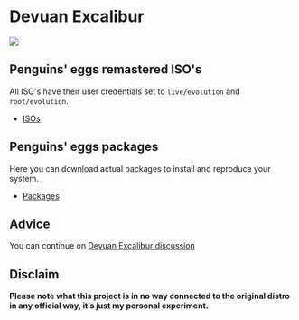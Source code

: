 # Devuan Excalibur
![](/img/devuan.svg)

## Penguins' eggs remastered ISO's
All ISO's have their user credentials set to ```live/evolution``` and ```root/evolution```.

* [ISOs](https://drive.google.com/drive/folders/19fwjvsZiW0Dspu2Iq-fQN0J-PDbKBlYY)

## Penguins' eggs packages
Here you can download actual packages to install and reproduce your system.

* [Packages](https://penguins-eggs.net/basket/packages/debs)

## Advice

You can continue on [Devuan Excalibur discussion](https://github.com/pieroproietti/penguins-blog/discussions/30)

## Disclaim
__Please note what this project is in no way connected to the original distro in any official way, it’s just my personal experiment.__

